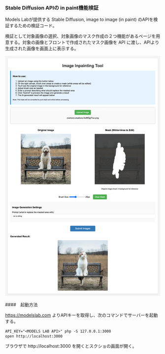 ### Stable Diffusion APIの in paint機能検証

Models Labが提供する Stable Diffusion, image to image (in paint) のAPIを検証するための検証コード。

検証として対象画像の選択、対象画像のマスク作成の２つ機能があるページを用意する。対象の画像とフロントで作成されたマスク画像を API に渡し、APIより生成された画像を画面上に表示する。

<img src="screenshot.png">

####　起動方法

https://modelslab.com よりAPIキーを取得し、次のコマンドでサーバーを起動する。

```
API_KEY="<MODELS LAB API>" php -S 127.0.0.1:3000
open http://localhost:3000
```

ブラウザで http://localhost:3000 を開くとスクショの画面が開く。